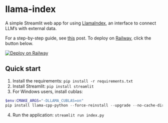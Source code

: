 # llama-index

A simple Streamlit web app for using [LlamaIndex](https://github.com/jerryjliu/llama_index), an interface to connect LLM’s with external data.

For a step-by-step guide, see [this](https://alphasec.io/query-your-own-documents-with-llamaindex-and-langchain/) post. To deploy on [Railway](https://railway.app/?referralCode=alphasec), click the button below.

[![Deploy on Railway](https://railway.app/button.svg)](https://railway.app/new/template/GpZ0J4?referralCode=alphasec)

## Quick start

1. Install the requirements: `pip install -r requirements.txt`
2. Install Streamlit: `pip install streamlit`
3. For Windows users, install cublas:

```powershell
$env:CMAKE_ARGS="-DLLAMA_CUBLAS=on"
pip install llama-cpp-python --force-reinstall --upgrade --no-cache-dir
```

4. Run the application: `streamlit run index.py`
